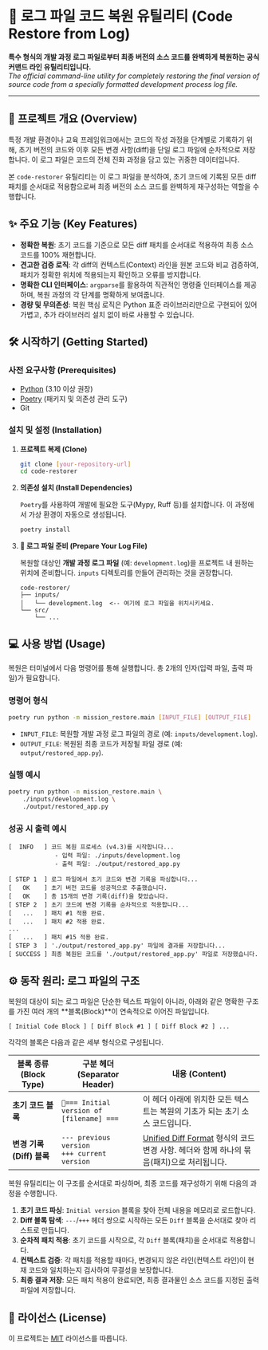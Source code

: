 # 🦊 로그 파일 코드 복원 유틸리티 (Code Restore from Log)

**특수 형식의 개발 과정 로그 파일로부터 최종 버전의 소스 코드를 완벽하게 복원하는 공식 커맨드 라인 유틸리티입니다.**<br>
*The official command-line utility for completely restoring the final version of source code from a specially formatted development process log file.*

---

## 🚀 프로젝트 개요 (Overview)

특정 개발 환경이나 교육 프레임워크에서는 코드의 작성 과정을 단계별로 기록하기 위해, 초기 버전의 코드와 이후 모든 변경 사항(diff)을 단일 로그 파일에 순차적으로 저장합니다. 이 로그 파일은 코드의 전체 진화 과정을 담고 있는 귀중한 데이터입니다.

본 `code-restorer` 유틸리티는 이 로그 파일을 분석하여, 초기 코드에 기록된 모든 diff 패치를 순서대로 적용함으로써 최종 버전의 소스 코드를 완벽하게 재구성하는 역할을 수행합니다.

## ✨ 주요 기능 (Key Features)

-   **정확한 복원**: 초기 코드를 기준으로 모든 diff 패치를 순서대로 적용하여 최종 소스 코드를 100% 재현합니다.
-   **견고한 검증 로직**: 각 diff의 컨텍스트(Context) 라인을 원본 코드와 비교 검증하여, 패치가 정확한 위치에 적용되는지 확인하고 오류를 방지합니다.
-   **명확한 CLI 인터페이스**: `argparse`를 활용하여 직관적인 명령줄 인터페이스를 제공하며, 복원 과정의 각 단계를 명확하게 보여줍니다.
-   **경량 및 무의존성**: 복원 핵심 로직은 Python 표준 라이브러리만으로 구현되어 있어 가볍고, 추가 라이브러리 설치 없이 바로 사용할 수 있습니다.

## 🛠️ 시작하기 (Getting Started)

### 사전 요구사항 (Prerequisites)

-   [Python](https://www.python.org/downloads/) (3.10 이상 권장)
-   [Poetry](https://python-poetry.org/docs/#installation) (패키지 및 의존성 관리 도구)
-   Git

### 설치 및 설정 (Installation)

1.  **프로젝트 복제 (Clone)**

    ```bash
    git clone [your-repository-url]
    cd code-restorer
    ```

2.  **의존성 설치 (Install Dependencies)**

    `Poetry`를 사용하여 개발에 필요한 도구(Mypy, Ruff 등)를 설치합니다. 이 과정에서 가상 환경이 자동으로 생성됩니다.

    ```bash
    poetry install
    ```

3.  **📝 로그 파일 준비 (Prepare Your Log File)**

    복원할 대상인 **개발 과정 로그 파일** (예: `development.log`)을 프로젝트 내 원하는 위치에 준비합니다. `inputs` 디렉토리를 만들어 관리하는 것을 권장합니다.

    ```
    code-restorer/
    ├── inputs/
    │   └── development.log  <-- 여기에 로그 파일을 위치시키세요.
    └── src/
        └── ...
    ```

## 💻 사용 방법 (Usage)

복원은 터미널에서 다음 명령어를 통해 실행합니다. 총 2개의 인자(입력 파일, 출력 파일)가 필요합니다.

### 명령어 형식

```bash
poetry run python -m mission_restore.main [INPUT_FILE] [OUTPUT_FILE]
```

-   `INPUT_FILE`: 복원할 개발 과정 로그 파일의 경로 (예: `inputs/development.log`).
-   `OUTPUT_FILE`: 복원된 최종 코드가 저장될 파일 경로 (예: `output/restored_app.py`).

### 실행 예시

```bash
poetry run python -m mission_restore.main \
    ./inputs/development.log \
    ./output/restored_app.py
```

### 성공 시 출력 예시

```
[  INFO   ] 코드 복원 프로세스 (v4.3)를 시작합니다...
             - 입력 파일: ./inputs/development.log
             - 출력 파일: ./output/restored_app.py

[ STEP 1  ] 로그 파일에서 초기 코드와 변경 기록을 파싱합니다...
[   OK    ] 초기 버전 코드를 성공적으로 추출했습니다.
[   OK    ] 총 15개의 변경 기록(diff)을 찾았습니다.
[ STEP 2  ] 초기 코드에 변경 기록을 순차적으로 적용합니다...
[   ...   ] 패치 #1 적용 완료.
[   ...   ] 패치 #2 적용 완료.
...
[   ...   ] 패치 #15 적용 완료.
[ STEP 3  ] './output/restored_app.py' 파일에 결과를 저장합니다...
[ SUCCESS ] 최종 복원된 코드를 './output/restored_app.py' 파일로 저장했습니다.
```

## ⚙️ 동작 원리: 로그 파일의 구조

복원의 대상이 되는 로그 파일은 단순한 텍스트 파일이 아니라, 아래와 같은 명확한 구조를 가진 여러 개의 **블록(Block)**이 연속적으로 이어진 파일입니다.

```
[ Initial Code Block ] [ Diff Block #1 ] [ Diff Block #2 ] ...
```

각각의 블록은 다음과 같은 세부 형식으로 구성됩니다.

| 블록 종류 (Block Type)     | 구분 헤더 (Separator Header)               | 내용 (Content)                                                         |
| -------------------------- | ------------------------------------------ | ---------------------------------------------------------------------- |
| **초기 코드 블록**         | `🦊=== Initial version of [filename] ===`  | 이 헤더 아래에 위치한 모든 텍스트는 복원의 기초가 되는 초기 소스 코드입니다. |
| **변경 기록 (Diff) 블록**  | `--- previous version`<br>`+++ current version` | [Unified Diff Format](https://en.wikipedia.org/wiki/Diff#Unified_format) 형식의 코드 변경 사항. 헤더와 함께 하나의 묶음(패치)으로 처리됩니다. |

복원 유틸리티는 이 구조를 순서대로 파싱하며, 최종 코드를 재구성하기 위해 다음의 과정을 수행합니다.

1.  **초기 코드 파싱**: `Initial version` 블록을 찾아 전체 내용을 메모리로 로드합니다.
2.  **Diff 블록 탐색**: `---`/`+++` 헤더 쌍으로 시작하는 모든 `Diff` 블록을 순서대로 찾아 리스트로 만듭니다.
3.  **순차적 패치 적용**: 초기 코드를 시작으로, 각 `Diff` 블록(패치)을 순서대로 적용합니다.
4.  **컨텍스트 검증**: 각 패치를 적용할 때마다, 변경되지 않은 라인(컨텍스트 라인)이 현재 코드와 일치하는지 검사하여 무결성을 보장합니다.
5.  **최종 결과 저장**: 모든 패치 적용이 완료되면, 최종 결과물인 소스 코드를 지정된 출력 파일에 저장합니다.

## 📄 라이선스 (License)

이 프로젝트는 [MIT](LICENSE) 라이선스를 따릅니다.